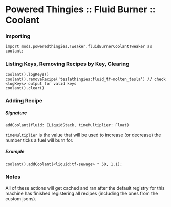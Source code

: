 # Powered Thingies :: Fluid Burner :: Coolant

### Importing
```zenscript
import mods.poweredthingies.Tweaker.fluidBurnerCoolantTweaker as coolant;
```

### Listing Keys, Removing Recipes by Key, Clearing
```zenscript
coolant().logKeys()
coolant().removeRecipe('teslathingies:fluid_tf-molten_tesla') // check <logKeys> output for valid keys
coolant().clear()
```

### Adding Recipe
##### Signature
```zenscript
addCoolant(fluid: ILiquidStack, timeMultiplier: Float)
```
`timeMultiplier` is the value that will be used to increase (or decrease) the number ticks a fuel will burn for.
##### Example
```zenscript
coolant().addCoolant(<liquid:tf-sewage> * 50, 1.1);
```

### Notes
All of these actions will get cached and ran after the default registry for this machine has finished registering all recipes (including the ones from the custom jsons).